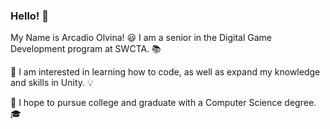### Hello! 👋
My Name is Arcadio Olvina! 😃 I am a senior in the Digital Game Development program at SWCTA. 📚

🤔 I am interested in learning how to code, as well as expand my knowledge and skills in Unity. 💡

📓 I hope to pursue college and graduate with a Computer Science degree. 🎓


<!--
**arcadio14/arcadio14** is a ✨ _special_ ✨ repository because its `README.md` (this file) appears on your GitHub profile.

Here are some ideas to get you started:

- 🔭 I’m currently working on ...
- 🌱 I’m currently learning ...
- 👯 I’m looking to collaborate on ...
- 🤔 I’m looking for help with ...
- 💬 Ask me about ...
- 📫 How to reach me: ...
- 😄 Pronouns: ...
- ⚡ Fun fact: ...
-->
